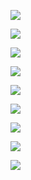 ![](http://kfcoding-static.oss-cn-hangzhou.aliyuncs.com/gitcourse-DaSE_lab/course0/%E5%B9%BB%E7%81%AF%E7%89%8717.JPG)

![](http://kfcoding-static.oss-cn-hangzhou.aliyuncs.com/gitcourse-DaSE_lab/course0/%E5%B9%BB%E7%81%AF%E7%89%8718.JPG)

![](http://kfcoding-static.oss-cn-hangzhou.aliyuncs.com/gitcourse-DaSE_lab/course0/%E5%B9%BB%E7%81%AF%E7%89%8719.JPG)

![](http://kfcoding-static.oss-cn-hangzhou.aliyuncs.com/gitcourse-DaSE_lab/course0/%E5%B9%BB%E7%81%AF%E7%89%8720.JPG)

![](http://kfcoding-static.oss-cn-hangzhou.aliyuncs.com/gitcourse-DaSE_lab/course0/%E5%B9%BB%E7%81%AF%E7%89%8721.JPG)

![](http://kfcoding-static.oss-cn-hangzhou.aliyuncs.com/gitcourse-DaSE_lab/course0/%E5%B9%BB%E7%81%AF%E7%89%8722.JPG)

![](http://kfcoding-static.oss-cn-hangzhou.aliyuncs.com/gitcourse-DaSE_lab/course0/%E5%B9%BB%E7%81%AF%E7%89%8723.JPG)

![](http://kfcoding-static.oss-cn-hangzhou.aliyuncs.com/gitcourse-DaSE_lab/course0/%E5%B9%BB%E7%81%AF%E7%89%8724.JPG)

![](http://kfcoding-static.oss-cn-hangzhou.aliyuncs.com/gitcourse-DaSE_lab/course0/%E5%B9%BB%E7%81%AF%E7%89%8725.JPG)